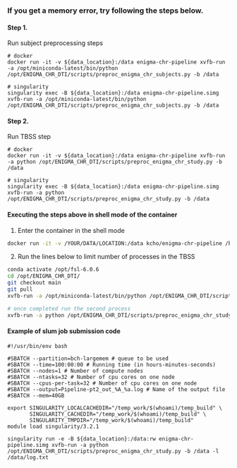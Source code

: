 ### If you get a memory error, try following the steps below.

#### Step 1.

Run subject preprocessing steps

```
# docker
docker run -it -v ${data_location}:/data enigma-chr-pipeline xvfb-run -a /opt/miniconda-latest/bin/python /opt/ENIGMA_CHR_DTI/scripts/preproc_enigma_chr_subjects.py -b /data

# singularity
singularity exec -B ${data_location}:/data enigma-chr-pipeline.simg xvfb-run -a /opt/miniconda-latest/bin/python /opt/ENIGMA_CHR_DTI/scripts/preproc_enigma_chr_subjects.py -b /data
```

#### Step 2.
 
Run TBSS step

```
# docker
docker run -it -v ${data_location}:/data enigma-chr-pipeline xvfb-run -a python /opt/ENIGMA_CHR_DTI/scripts/preproc_enigma_chr_study.py -b /data

# singularity
singularity exec -B ${data_location}:/data enigma-chr-pipeline.simg xvfb-run -a python /opt/ENIGMA_CHR_DTI/scripts/preproc_enigma_chr_study.py -b /data

```


#### Executing the steps above in shell mode of the container

1. Enter the container in the shell mode

```sh
docker run -it -v /YOUR/DATA/LOCATION:/data kcho/enigma-chr-pipeline /bin/bash
```

2. Run the lines below to limit number of processes in the TBSS

```sh
conda activate /opt/fsl-6.0.6
cd /opt/ENIGMA_CHR_DTI/
git checkout main
git pull
xvfb-run -a /opt/miniconda-latest/bin/python /opt/ENIGMA_CHR_DTI/scripts/preproc_enigma_chr_subjects.py -b /data

# once completed run the second process
xvfb-run -a python /opt/ENIGMA_CHR_DTI/scripts/preproc_enigma_chr_study.py -b /data
```


#### Example of slum job submission code

```
#!/usr/bin/env bash

#SBATCH --partition=bch-largemem # queue to be used
#SBATCH --time=100:00:00 # Running time (in hours-minutes-seconds)
#SBATCH --nodes=1 # Number of compute nodes
#SBATCH --ntasks=32 # Number of cpu cores on one node
#SBATCH --cpus-per-task=32 # Number of cpu cores on one node
#SBATCH --output=Pipeline-pt2_out_%A_%a.log # Name of the output file
#SBATCH --mem=40GB

export SINGULARITY_LOCALCACHEDIR="/temp_work/$(whoami)/temp_build" \
       SINGULARITY_CACHEDIR="/temp_work/$(whoami)/temp_build" \
       SINGULARITY_TMPDIR="/temp_work/$(whoami)/temp_build"
module load singularity/3.2.1

singularity run -e -B ${data_location}:/data:rw enigma-chr-pipeline.simg xvfb-run -a python /opt/ENIGMA_CHR_DTI/scripts/preproc_enigma_chr_study.py -b /data -l /data/log.txt
```


